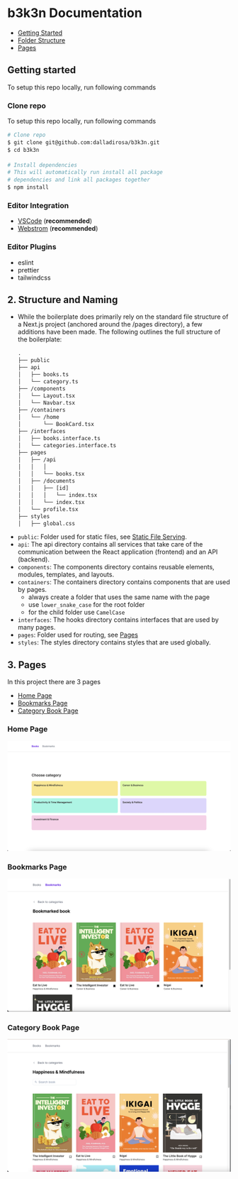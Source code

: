 # b3k3n Documentation

- [Getting Started](#getting-started)
- [Folder Structure](#structure-and-naming)
- [Pages](#pages)

## Getting started

<a name="getting-started"></a>
To setup this repo locally, run following commands

### Clone repo

To setup this repo locally, run following commands

```sh
# Clone repo
$ git clone git@github.com:dalladirosa/b3k3n.git
$ cd b3k3n

# Install dependencies
# This will automatically run install all package
# dependencies and link all packages together
$ npm install
```

### Editor Integration

- [VSCode](https://code.visualstudio.com/) (**recommended**)
- [Webstrom](https://www.jetbrains.com/webstorm/) (**recommended**)

### Editor Plugins

- eslint
- prettier
- tailwindcss

<a name="structure-and-naming"></a>

## 2. Structure and Naming

- While the boilerplate does primarily rely on the standard file structure of a Next.js project (anchored around the /pages directory), a few additions have been made. The following outlines the full structure of the boilerplate:

  ```
  .
  ├── public
  ├── api
  │   ├── books.ts
  │   └── category.ts
  ├── /components
  │   └── Layout.tsx
  │   └── Navbar.tsx
  ├── /containers
  │   └── /home
  │       └── BookCard.tsx
  ├── /interfaces
  │   ├── books.interface.ts
  │   └── categories.interface.ts
  ├── pages
  │   ├── /api
  │   │   │
  │   │   └── books.tsx
  │   ├── /documents
  │   │   ├── [id]
  │   │   │   └── index.tsx
  │   │   └── index.tsx
  │   └── profile.tsx
  ├── styles
  │   ├── global.css

  ```

* `public`: Folder used for static files, see [Static File Serving](https://nextjs.org/docs/basic-features/static-file-serving).
* `api`: The api directory contains all services that take care of the communication between the React application (frontend) and an API (backend).
* `components`: The components directory contains reusable elements, modules, templates, and layouts.
* `containers`: The containers directory contains components that are used by pages.
  - always create a folder that uses the same name with the page
  - use `lower_snake_case` for the root folder
  - for the child folder use `CamelCase`
* `interfaces`: The hooks directory contains interfaces that are used by many pages.
* `pages`: Folder used for routing, see [Pages](https://nextjs.org/docs/basic-features/pages)
* `styles`: The styles directory contains styles that are used globally.

<a name="pages"></a>

## 3. Pages

In this project there are 3 pages

- [Home Page](#home-page)
- [Bookmarks Page](#bookmark-page)
- [Category Book Page](#category-page)

<a name="home-page"></a>

### Home Page

![alt text](/public/home_page.png)

<a name="bookmark-page"></a>

### Bookmarks Page

![alt text](/public/bookmark_page.png)

<a name="category-page"></a>

### Category Book Page

![alt text](/public/category_page.png)
